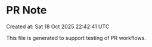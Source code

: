 # PR Note

Created at: Sat 18 Oct 2025 22:42:41 UTC

This file is generated to support testing of PR workflows.
